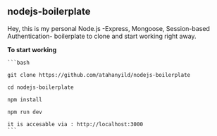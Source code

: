## nodejs-boilerplate
Hey, this is my personal Node.js -Express, Mongoose, Session-based Authentication- boilerplate to clone and start working right away.

**To start working**

    ```bash

    git clone https://github.com/atahanyild/nodejs-boilerplate

    cd nodejs-boilerplate

    npm install

    npm run dev

    it is accesable via : http://localhost:3000
    ```

